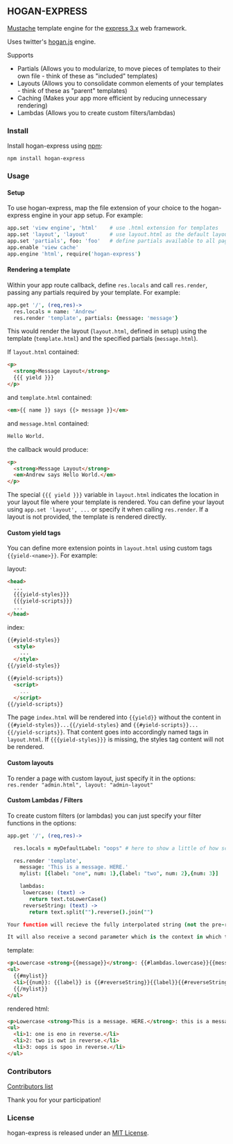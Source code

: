 ## HOGAN-EXPRESS

[Mustache][1] template engine for the [express 3.x][2] web framework.

Uses twitter's [hogan.js][3] engine.

Supports
  - Partials (Allows you to modularize, to move pieces of templates to their own file - think of these as "included" templates)
  - Layouts (Allows you to consolidate common elements of your templates - think of these as "parent" templates)
  - Caching (Makes your app more efficient by reducing unnecessary rendering)
  - Lambdas (Allows you to create custom filters/lambdas)

### Install

Install hogan-express using [npm][4]:

`npm install hogan-express`

### Usage

#### Setup
To use hogan-express, map the file extension of your choice to the
hogan-express engine in your app setup.  For example:

```coffeescript
app.set 'view engine', 'html'    # use .html extension for templates
app.set 'layout', 'layout'       # use layout.html as the default layout
app.set 'partials', foo: 'foo'   # define partials available to all pages
app.enable 'view cache'
app.engine 'html', require('hogan-express')
```

#### Rendering a template

Within your app route callback, define `res.locals` and call `res.render`, passing any partials required by your template.  For example:

```coffeescript
app.get '/', (req,res)->
  res.locals = name: 'Andrew'
  res.render 'template', partials: {message: 'message'}
```

This would render the layout (`layout.html`, defined in setup) using the template (`template.html`) and the specified partials (`message.html`).

If `layout.html` contained:

```html
<p>
  <strong>Message Layout</strong>
  {{{ yield }}}
</p>
```

and `template.html` contained:

```html
<em>{{ name }} says {{> message }}</em>
```

and `message.html` contained:

```html
Hello World.
```

the callback would produce:

```html
<p>
  <strong>Message Layout</strong>
  <em>Andrew says Hello World.</em>
</p>
```

The special `{{{ yield }}}` variable in `layout.html` indicates the location in your layout file where your template is rendered.  You can define your layout using `app.set 'layout', ...` or specify it when calling `res.render`.  If a layout is not provided, the template is rendered directly.

#### Custom yield tags

You can define more extension points in `layout.html` using custom tags ``{{yield-<name>}}``.  For example:

layout:

```html
<head>
  ...
  {{{yield-styles}}}
  {{{yield-scripts}}}
  ...
</head>
```

index:

```html
{{#yield-styles}}
  <style>
    ...
  </style>
{{/yield-styles}}

{{#yield-scripts}}
  <script>
    ...
  </script>
{{/yield-scripts}}
```

The page `index.html` will be rendered into ``{{yield}}`` without the content in ``{{#yield-styles}}...{{/yield-styles}`` and ``{{#yield-scripts}}...{{/yield-scripts}}``. That content goes into accordingly named tags in `layout.html`.  If ``{{{yield-styles}}}`` is missing, the styles tag content will not be rendered.

#### Custom layouts

To render a page with custom layout, just specify it in the options: `res.render "admin.html", layout: "admin-layout"`

#### Custom Lambdas / Filters

To create custom filters (or lambdas) you can just specify your filter functions in the options:

```coffeescript
app.get '/', (req,res)->

  res.locals = myDefaultLabel: "oops" # here to show a little of how scoping works

  res.render 'template',
    message: 'This is a message. HERE.'
    mylist: [{label: "one", num: 1},{label: "two", num: 2},{num: 3}]

    lambdas:
     lowercase: (text) ->
       return text.toLowerCase()
     reverseString: (text) ->
       return text.split("").reverse().join("")

Your function will recieve the fully interpolated string (not the pre-rendered template snippet).

It will also receive a second parameter which is the context in which the lambda was called (this works within loops too) including top-level stuff that would be in res.locals for example. You shouldn't normally need this, but there are a few use cases for having access to that data.


```

template:

```html
<p>Lowercase <strong>{{message}}</strong>: {{#lambdas.lowercase}}{{message}}{{/lambdas.lowercase}}</p>
<ul>
  {{#mylist}}
  <li>{{num}}: {{label}} is {{#reverseString}}{{label}}{{#reverseString}} in reverse.</li>
  {{/mylist}}
</ul>
```

rendered html:

```html
<p>Lowercase <strong>This is a message. HERE.</strong>: this is a message. here.</p>
<ul>
  <li>1: one is eno in reverse.</li>
  <li>2: two is owt in reverse.</li>
  <li>3: oops is spoo in reverse.</li>
</ul>
```

### Contributors

[Contributors list](https://github.com/vol4ok/hogan-express/graphs/contributors)

Thank you for your participation!

### License
hogan-express is released under an [MIT License][5].

[1]: http://mustache.github.io/mustache.5.html
[2]: http://expressjs.com/
[3]: https://github.com/twitter/hogan.js
[4]: https://npmjs.org/
[5]: http://opensource.org/licenses/MIT
